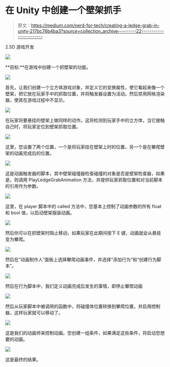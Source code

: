 # 在 Unity 中创建一个壁架抓手

> 原文：<https://medium.com/nerd-for-tech/creating-a-ledge-grab-in-unity-217bc76b4ba3?source=collection_archive---------22----------------------->

2.5D 游戏开发

![](img/febd0dd6413dd355705014617aa5539e.png)

**目标:**在游戏中创建一个抓壁架的功能。

![](img/39954019c348a32ec6a3e74832de4225.png)

首先，让我们创建一个立方体游戏对象，并定义它的变换属性，使它看起来像一个壁架，把它放在玩家手中的抓取位置，并将触发器设置为活动。然后禁用网格渲染器，使其在游戏过程中不显示。

![](img/635637926ff0c821987a9f900914fc66.png)

在玩家将要悬挂的壁架上做同样的动作。这将检测到玩家手中的立方体，当它接触自己时，将玩家定位到壁架抓取位置。

![](img/2d7de17ae919b8a48671266e236acc96.png)

这里，您设置了两个位置，一个是将玩家挂在壁架上时的位置，另一个是在攀爬壁架的动画完成后的位置。

![](img/faa09a5cbaa7314e8af9ae1b2aa1b63d.png)

这是动画触发器的脚本，其中壁架碰撞器检查碰撞的对象是否是壁架检查器，如果是，则调用 PlayLedgeGrabAnimation 方法，并提供玩家抓取位置和对当前脚本的引用作为参数。

![](img/9ac70fe3322fe48da3ba461697c5f91a.png)

这里，在 player 脚本中的 called 方法中，您基本上控制了动画参数的所有 float 和 bool 值，以启动壁架服装动画。

![](img/392f712e50b143e67c15e2790e819f73.png)

然后你可以在抓壁架时阻止移动，如果玩家在此期间按下 E 键，动画就会从悬挂变为攀爬。

![](img/697c709942a7a47ee31b83f896069662.png)

然后在“动画制作人”面板上选择攀爬动画事件，并选择“添加行为”和“创建行为脚本”。

![](img/ea0b8625e207c008d1b4d6565066f503.png)

然后在行为脚本中，我们定义动画完成后发生的事情，即停止攀爬动画

![](img/db39085d41da4c6fbd74c9863e10614b.png)

然后从玩家脚本中被调用的函数中，将碰撞体位置转换到攀爬位置，并启用控制器，这样玩家就可以移动了。

![](img/a9cefc6a40e61b882efdb3ecf0cc4d3b.png)

这是我们的动画师来控制动画。您创建一组条件，如果满足这些条件，将启动您想要的动画。

![](img/4c3834e5ea37705d290b357b564e6145.png)

这是最终的结果。